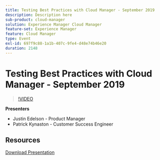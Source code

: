 ```yaml
---
title: Testing Best Practices with Cloud Manager - September 2019
description: Description here
sub-product: cloud-manager
solution: Experience Manager Cloud Manager
feature-set: Experience Manager
feature: Cloud Manager
type: Event
exl-id: 697f9c88-1a1b-407c-9fe4-d48e74b46e20
duration: 2148
---
```

# Testing Best Practices with Cloud Manager - September 2019

>[!VIDEO](https://video.tv.adobe.com/v/329028/?quality=9&learn=on)

**Presenters**

* Justin Edelson - Product Manager
* Patrick Kynaston - Customer Success Engineer

## Resources

[Download Presentation](./assets/CloudManagerWebinarSeptember2019.pdf)
